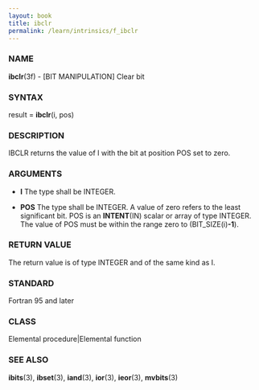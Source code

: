 ```yaml
---
layout: book
title: ibclr
permalink: /learn/intrinsics/f_ibclr
---
```

### NAME

**ibclr**(3f) - \[BIT MANIPULATION\] Clear bit

### SYNTAX

result = **ibclr**(i, pos)

### DESCRIPTION

IBCLR returns the value of I with the bit at position POS set to zero.

### ARGUMENTS

  - **I**
    The type shall be INTEGER.

  - **POS**
    The type shall be INTEGER. A value of zero refers to the least
    significant bit. POS is an **INTENT**(IN) scalar or array of type
    INTEGER. The value of POS must be within the range zero to
    (BIT\_SIZE(i)**-1**).

### RETURN VALUE

The return value is of type INTEGER and of the same kind as I.

### STANDARD

Fortran 95 and later

### CLASS

Elemental procedure|Elemental function

### SEE ALSO

**ibits**(3), **ibset**(3), **iand**(3), **ior**(3), **ieor**(3),
**mvbits**(3)
